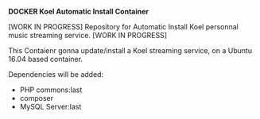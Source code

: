 **DOCKER Koel Automatic Install Container**

[WORK IN PROGRESS] Repository for Automatic Install Koel personnal music streaming service. [WORK IN PROGRESS]

This Contaienr gonna update/install a Koel streaming service, on a Ubuntu 16.04 based container.

Dependencies will be added:
- PHP commons:last
- composer
- MySQL Server:last
